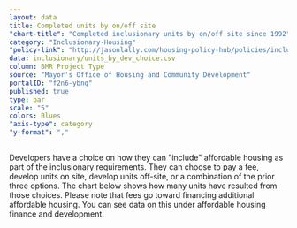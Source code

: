```yaml
---
layout: data
title: Completed units by on/off site
"chart-title": "Completed inclusionary units by on/off site since 1992"
category: "Inclusionary-Housing"
"policy-link": "http://jasonlally.com/housing-policy-hub/policies/inclusionary-housing/"
data: inclusionary/units_by_dev_choice.csv
column: BMR Project Type
source: "Mayor's Office of Housing and Community Development"
portalID: "f2n6-ybnq"
published: true
type: bar
scale: "5"
colors: Blues
"axis-type": category
"y-format": ","
---
```


Developers have a choice on how they can "include" affordable housing as part of the inclusionary requirements. They can choose to pay a fee, develop units on site, develop units off-site, or a combination of the prior three options. The chart below shows how many units have resulted from those choices. Please note that fees go toward financing additional affordable housing. You can see data on this under affordable housing finance and development.